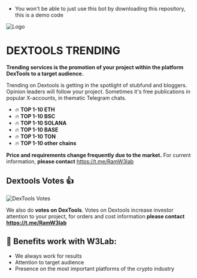 - You won't be able to just use this bot by downloading this repository, this is a demo code

![Logo](https://i.imgur.com/q1AZtrY.png)


# DEXTOOLS TRENDING

**Trending services is the promotion of your project within the platform DexTools to a target audience.**

Trending on Dextools is getting in the spotlight of stubfund and bloggers. Opinion leaders will follow your project. Sometimes it's free publications in popular X-accounts, in thematic Telegram chats.

- 🔥 **TOP 1-10 ETH** 
- 🔥 **TOP 1-10 BSC**
- 🔥 **TOP 1-10 SOLANA**
- 🔥 **TOP 1-10 BASE**
- 🔥 **TOP 1-10 TON**
- 🔥 **TOP 1-10 other chains**

**Price and requirements change frequently due to the market.** For current information, **please contact** https://t.me/RamW3lab

## Dextools Votes 👍 

![DexTools Votes](https://i.imgur.com/0idTUL9.png)

We also do **votes on DexTools**. Votes on Dextools increase investor attention to your project, for orders and cost information **please contact https://t.me/RamW3lab**
## 💎 Benefits work with W3Lab:

- We always work for results
- Attention to target audience
- Presence on the most important platforms of the crypto industry
